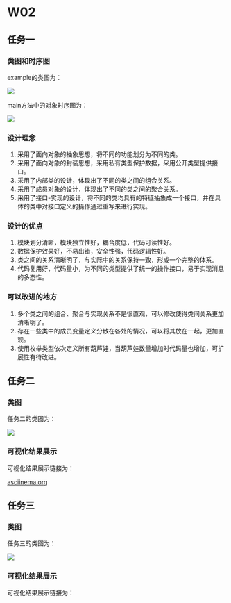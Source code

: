# W02

## 任务一

### 类图和时序图

example的类图为：

![](http://www.plantuml.com/plantuml/png/bLJ1RXCn4BtlL_XeKDilu50gXL89DLNI1YJ4mSaEYy5hhsmlK0h_pdJ6Ex5pQm-xRyUlxxqPsxbCsSGyZwuxE9EI-c0zgATEuTzTI3RRu3z_KLE1YHP-1jkhQSuQoMRlG3b-dodhixAlYBIi3P1rLTxcQFsWSc2W6p8wvV0sHlE8zNyTHv8S9TQ9wJ5HWbpMJeEH67Ns-lnSzBeESq7yQWuWea-DtCBK2v11S6mf3nMNbr3wkRepRWPkHiW1CnI_hWC_Z-ewpB4ltklRrPcw_xZ6n_lD2l6xzSC6dpSxnDkRJ_XOxLQtOXAFTeBsagu9JLNsmcW4hXutnl_G98H0ijDNQOMdySjCqY9h61_oDuZK75VU_BsuaDQu59g1yuPU0_o1oFqk7wZ4Y4z9Y1cBYLur3NFVBymIBq5ckcx-gpbkpdfuc3H60yBrulFnDZ71dJDU5_w4k6eUViDXph2ifWmJTbsV7xQkZuyBfjT8G7bmC8BFgHudydKJ4JkZ12JC3TBmM7aPtTMynzasRknX25VnswtZAyWNz3jPr4gySQtJzW3oIo1pUy6EoUZ3S8mo6kkrZDt48L4MzYht0gfFDgWALUggp8UwkmJVpwFx3m00)

main方法中的对象时序图为：

![](http://www.plantuml.com/plantuml/png/RSrH3e8m3CRnzvrY5_02F1ZUE83n00G-OKbPITTgzFJ25bmqFgtjB_clJTgBsa8EKOC-FOK8Dp0H1WqSa-_OP3nKPtJ02t8S4elMZNWwneU47VQSFvrBnJT-DNMVo0ubi4c2NlByxJdGvEUw_X1FcmZK9FfxJmPNVgsOztejksnm8qlpFnY84roBEDf2Rm00)

### 设计理念

1. 采用了面向对象的抽象思想，将不同的功能划分为不同的类。
2. 采用了面向对象的封装思想，采用私有类型保护数据，采用公开类型提供接口。
3. 采用了内部类的设计，体现出了不同的类之间的组合关系。
4. 采用了成员对象的设计，体现出了不同的类之间的聚合关系。
5. 采用了接口-实现的设计，将不同的类均具有的特征抽象成一个接口，并在具体的类中对接口定义的操作通过重写来进行实现。

### 设计的优点

1. 模块划分清晰，模块独立性好，耦合度低，代码可读性好。
2. 数据保护效果好，不易出错，安全性强，代码逻辑性好。
3. 类之间的关系清晰明了，与实际中的关系保持一致，形成一个完整的体系。
4. 代码复用好，代码量小，为不同的类型提供了统一的操作接口，易于实现消息的多态性。

### 可以改进的地方

1. 多个类之间的组合、聚合与实现关系不是很直观，可以修改使得类间关系更加清晰明了。
2. 存在一些类中的成员变量定义分散在各处的情况，可以将其放在一起，更加直观。
3. 使用枚举类型依次定义所有葫芦娃，当葫芦娃数量增加时代码量也增加，可扩展性有待改进。

## 任务二

### 类图

任务二的类图为：

![](http://www.plantuml.com/plantuml/png/jLJBRjKm4DtVh_0oHRHVKA6M5KX552wF1MBX9dDptJfsi2Sj2FXtx1dR7KLXKwdPP3AFEUUC9xw8g0CkaztrLiUehem3zNkdqdFjeq7ZtRVlQYvcfC2zDuEQ5-nIihwne2o_NohZK9aJIggn4R0JxZq6uqQ5derE9aD2GdyPWlwL_7ztJAdnABHMe8-C8c29hObHCrBsulIqzTlj4Yy81zr3RSeGhLtDxAhH1i6qctiKkHpAafFtYxOBi9YMx1E7WbSbllCk8WI6fzhGhB5PDm9KS6dn-mosFULdaIMxFkYvfLOrsdayGY3rrNV-v-oigQzEBqwbZcJlz5qz3xPJBpB8LKhJnaniHSxq8JUCz1ArYVEdKlwe91Nt0JJ2H-q6Fqazx2yWiKGY8FVl94muaOGoKZ4trjuQ1v_dl9v0jWmcDhCE4QwjTbt9dvCjMC5Fw1U46aqWCmstxN7LBzROUZrqB1OiJE0mYevPGITPPFx4W1hJmEXukB5m597rk3uifh-hw6B0ccmXPnDxpLGBzu_QcUPfuO1ypmGp7d6B-del-Houw9Pa2RAya6nNBMz0pyyXXHfV3hTBP2t1-wB5WXln-3GnbUssbdqFxK9lQxVzKwt_7hctVgJFrylX0066hy7an0TwKOHkxIiJyVojGnWXl58-3FyFyW_sFgT8YPCsTVdpxC8OIIEfg1SdY4_cthxb6WelZqWuvG9VW1kMoVu3)

### 可视化结果展示

可视化结果展示链接为：

[asciinema.org](https://asciinema.org/a/uGYEOtIoF3Mwlv4MYk0UhkZ7d)

## 任务三

### 类图

任务三的类图为：

![](http://www.plantuml.com/plantuml/png/jLNDRjim3BxxANnKXgLFK0pjJXlGOTsodyEm0sipZbfRSYMwtT3ktMU9aa8l2pOKQ2wYIOhVzqaKS-O974r3Ny6L9mSDrPiTZ5W_LFNykz06hdhyzhqcU-uS_5IhwbTLDJru7u8vxz9wJTgQEN5Cfe-1EwlRUfn8fKfrp-lBMXkgzKgYr1sI4kuDEMsw6PaDjVetfStj1EwGr06jWDAZwMZtFonvkJuaAwDFvfnfYYCN5FRyF5AA_Kap5kDhUx5Ubu9LlA3JnzaLWnMVZlHKsX2wBJHOS1yMYBcMoaOvI5PMt9t8NUKp3julq4_8UakoNQypNZw5TzPuGXVXUQ_RLodMbG0LN4hyBe0TkOZda2MhtiDOKhCQC9PswABwx3jzF3d9welJodlBpMpW9jy7stEjQ4HNsZetrS2MvqphGa4V5x6tG_gKjk-Lp9iRXq3u4Knh1wc7_Gd4fuX7ulfg0REIX09ICWzVSsXP_3o63iPeos1ufk0yNlPWLCeVPrkmmX_OJ8GvwWd7SBYYZvcOREFUGgjOBFOue24lAWO5Ih88_2E3M9WFBrmF5nQE939VruT9DpSBTCQ4Q0iv1zX_Omh2VPihAvvRM-APutIteoFK5tsv75H1bY3B3Sbsrl86ONmMAQ7mUNizUTRYh6KjQHe_JGopFQPbqs3vdofjnpWy3trSZZspvNkIdMnvBhsUjbjqs7vrEYJUXuKJuwY_q9vEtnh23jshshhsU92VtFkG8aKFe8qgBmHSvwDgrfL6AOfFbYKSBAPyoquLNZv5wHGzVeQcdOR-Dm00)

### 可视化结果展示

可视化结果展示链接为：

[](https://asciinema.org/a/rArq2jXWLjjrdEjsFozu0cQwm)